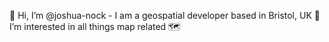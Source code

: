 👋 Hi, I’m @joshua-nock - I am a geospatial developer based in Bristol, UK
👀 I’m interested in all things map related 🗺️
